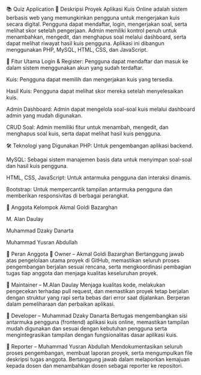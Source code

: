 📚 Quiz Application
📝 Deskripsi Proyek
Aplikasi Kuis Online adalah sistem berbasis web yang memungkinkan pengguna untuk mengerjakan kuis secara digital. Pengguna dapat mendaftar, login, mengerjakan soal, serta melihat skor setelah pengerjaan. Admin memiliki kontrol penuh untuk menambahkan, mengedit, dan menghapus soal melalui dashboard, serta dapat melihat riwayat hasil kuis pengguna. Aplikasi ini dibangun menggunakan PHP, MySQL, HTML, CSS, dan JavaScript.

🎯 Fitur Utama
Login & Register: Pengguna dapat mendaftar dan masuk ke dalam sistem menggunakan akun yang sudah terdaftar.

Kuis: Pengguna dapat memilih dan mengerjakan kuis yang tersedia.

Hasil Kuis: Pengguna dapat melihat skor mereka setelah menyelesaikan kuis.

Admin Dashboard: Admin dapat mengelola soal-soal kuis melalui dashboard admin yang mudah digunakan.

CRUD Soal: Admin memiliki fitur untuk menambah, mengedit, dan menghapus soal kuis, serta dapat melihat hasil kuis pengguna.

🛠️ Teknologi yang Digunakan
PHP: Untuk pengembangan aplikasi backend.

MySQL: Sebagai sistem manajemen basis data untuk menyimpan soal-soal dan hasil kuis pengguna.

HTML, CSS, JavaScript: Untuk antarmuka pengguna dan interaksi dinamis.

Bootstrap: Untuk mempercantik tampilan antarmuka pengguna dan memberikan responsivitas di berbagai perangkat.

👥 Anggota Kelompok
Akmal Goldi Bazarghan

M. Alan Daulay

Muhammad Dzaky Danarta

Muhammad Yusran Abdullah

🔧 Peran Anggota
🔸 Owner – Akmal Goldi Bazarghan
Bertanggung jawab atas pengelolaan utama proyek di GitHub, memastikan seluruh proses pengembangan berjalan sesuai rencana, serta mengkoordinasi pembagian tugas tiap anggota dan menjaga kualitas keseluruhan proyek.

🔸 Maintainer – M.Alan Daulay
Menjaga kualitas kode, melakukan pengecekan terhadap pull request, dan memastikan proyek tetap berjalan dengan struktur yang rapi serta bebas dari error saat dijalankan. Berperan dalam pemeliharaan dan perbaikan aplikasi.

🔸 Developer – Muhammad Dzaky Danarta
Bertugas mengembangkan sisi antarmuka pengguna (frontend) aplikasi kuis online, memastikan tampilan mudah digunakan dan sesuai dengan kebutuhan pengguna serta mengintegrasikan tampilan dengan fungsionalitas dasar aplikasi kuis.

🔸 Reporter – Muhammad Yusran Abdullah
Mendokumentasikan seluruh proses pengembangan, membuat laporan proyek, serta mengumpulkan file deskripsi tugas anggota. Bertanggung jawab dalam melaporkan kemajuan kepada dosen dan menambahkan dosen sebagai reporter ke repositori.
